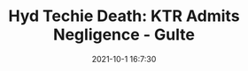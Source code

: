 ---
"title": "Hyd Techie Death: KTR Admits Negligence - Gulte"
"date": "2021-10-1 16:7:30"
"feed_name": "GOOGLENEWSCONSTRUCTION"
"feed_website": "https://news.google.com/search?q=construction%2Bincident&hl=en-US&gl=US&ceid=US:en"
"feed_rss": "https://news.google.com/rss/search?q=construction%2Bincident&hl=en-US&gl=US&ceid=US:en"
"link": "https://www.gulte.com/political-news/123475/hyd-techie-death-ktr-admits-negligence"
"source": "{'href': 'https://www.gulte.com', 'title': 'Gulte'}"
"file": "_posts/2021-1-1-b18e22263ef0aa993955aa9abacaaa34c03061eb.md"
"accident": "0"
"drilling": "0"
"dead": "0"
"injured": "0"
"arrested": "0"
"where": "unknown site"
"causes": "unknown"
"place": "unknown place"
---